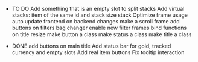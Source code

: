 * TO DO
Add something that is an empty slot to split stacks
Add virtual stacks: item of the same id and stack size stack
Optimize frame usage
auto update frontend on backend changes
make a scroll frame
add buttons on filters
bag changer
enable new filter frames
bind functions on title
resize
make button a class
make status a class
make title a class

* DONE
add buttons on main title
Add status bar for gold, tracked currency and empty slots
Add real item buttons
Fix tooltip interaction